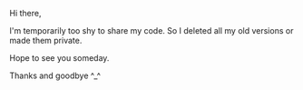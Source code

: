 Hi there,

I'm temporarily too shy to share my code. So I deleted all my old versions or made them private.

Hope to see you someday.

Thanks and goodbye ^_^
